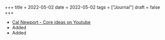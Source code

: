 +++
title = 2022-05-02
date = 2022-05-02
tags = ["Journal"]
draft = false
+++

-   [Cal Newport - Core ideas on Youtube](https://www.youtube.com/watch?v=dOQpZlZuySE&list=PL8xK8kBHHUX43VVxO3b7so_HXS72rf6eg&ab_channel=CalNewport)
-   Added
-   Added
